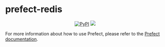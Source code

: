 # prefect-redis

<p align="center">
    <a href="https://pypi.python.org/pypi/prefect-redis/" alt="PyPI version">
        <img alt="PyPI" src="https://img.shields.io/pypi/v/prefect-redis?color=0052FF&labelColor=090422"></a>
    <a href="https://pepy.tech/badge/prefect-redis/" alt="Downloads">
        <img src="https://img.shields.io/pypi/dm/prefect-redis?color=0052FF&labelColor=090422" /></a>
</p>

For more information about how to use Prefect, please refer to the [Prefect documentation](https://docs.syntask.khulnasoft.com/).

